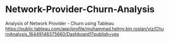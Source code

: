 # Network-Provider-Churn-Analysis
Analysis of Network Provider - Churn using Tableau 
https://public.tableau.com/app/profile/muhammad.helmy.bin.roslan/viz/ChurnAnalysis_16449148375660/Dashboard1?publish=yes
